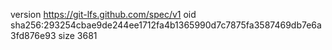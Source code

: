 version https://git-lfs.github.com/spec/v1
oid sha256:293254cbae9de244ee1712fa4b1365990d7c7875fa3587469db7e6a3fd876e93
size 3681
